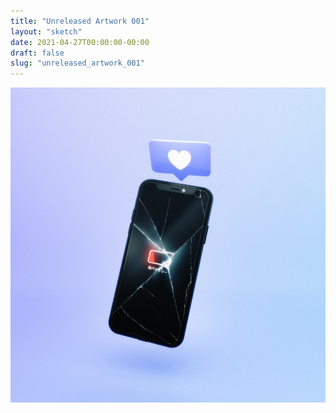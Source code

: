 ```yaml
---
title: "Unreleased Artwork 001"
layout: "sketch"
date: 2021-04-27T00:00:00-00:00
draft: false
slug: "unreleased_artwork_001"
---
```


![A phone floating over a single coloured background displays a low battery message with a cracked screen.](/assets/sketches/unreleased_artwork_001.jpg)